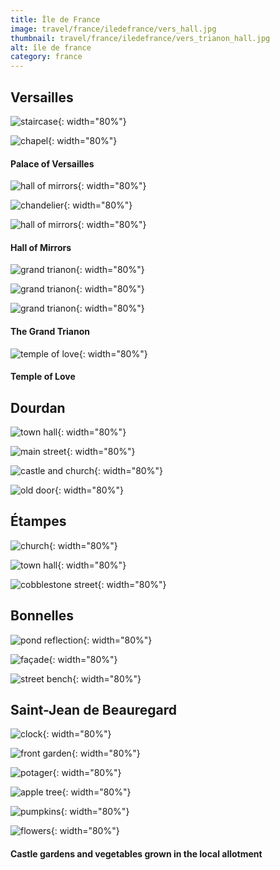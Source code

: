```yaml
---
title: Île de France
image: travel/france/iledefrance/vers_hall.jpg
thumbnail: travel/france/iledefrance/vers_trianon_hall.jpg
alt: île de france
category: france
---
```


## Versailles

![staircase](./assets/img/travel/france/iledefrance/vers_staircase.jpg){: width="80%"}

![chapel](./assets/img/travel/france/iledefrance/vers_chapel.jpg){: width="80%"}

#### Palace of Versailles

![hall of mirrors](./assets/img/travel/france/iledefrance/vers_hall_mirrors1.jpg){: width="80%"}

![chandelier](./assets/img/travel/france/iledefrance/vers_chandelier.jpg){: width="80%"}

![hall of mirrors](./assets/img/travel/france/iledefrance/vers_hall_mirrors2.jpg){: width="80%"}

#### Hall of Mirrors

![grand trianon](./assets/img/travel/france/iledefrance/vers_trianon_mirrors.jpg){: width="80%"}

![grand trianon](./assets/img/travel/france/iledefrance/vers_trianon_hall.jpg){: width="80%"}

![grand trianon](./assets/img/travel/france/iledefrance/vers_trianon_arches.jpg){: width="80%"}

#### The Grand Trianon

![temple of love](./assets/img/travel/france/iledefrance/vers_temple_love.jpg){: width="80%"}

#### Temple of Love

## Dourdan

![town hall](./assets/img/travel/france/iledefrance/dourdan_town_hall.jpg){: width="80%"}

![main street](./assets/img/travel/france/iledefrance/dourdan_street.jpg){: width="80%"}

![castle and church](./assets/img/travel/france/iledefrance/dourdan_castle_church.jpg){: width="80%"}

![old door](./assets/img/travel/france/iledefrance/dourdan_door.jpg){: width="80%"}

## Étampes

![church](./assets/img/travel/france/iledefrance/etampes_church.jpg){: width="80%"}

![town hall](./assets/img/travel/france/iledefrance/etampes_town_hall.jpg){: width="80%"}

![cobblestone street](./assets/img/travel/france/iledefrance/etampes_street.jpg){: width="80%"}

## Bonnelles

![pond reflection](./assets/img/travel/france/iledefrance/bonnelles_pond.jpg){: width="80%"}

![façade](./assets/img/travel/france/iledefrance/bonnelles_facade.jpg){: width="80%"}

![street bench](./assets/img/travel/france/iledefrance/bonnelles_bench.jpg){: width="80%"}

## Saint-Jean de Beauregard

![clock](./assets/img/travel/france/iledefrance/saintjean_clock.jpg){: width="80%"}

![front garden](./assets/img/travel/france/iledefrance/saintjean_front.jpg){: width="80%"}

![potager](./assets/img/travel/france/iledefrance/saintjean_potager.jpg){: width="80%"}

![apple tree](./assets/img/travel/france/iledefrance/saintjean_apple.jpg){: width="80%"}

![pumpkins](./assets/img/travel/france/iledefrance/saintjean_pumpkins.jpg){: width="80%"}

![flowers](./assets/img/travel/france/iledefrance/saintjean_flowers.jpg){: width="80%"}

#### Castle gardens and vegetables grown in the local allotment
